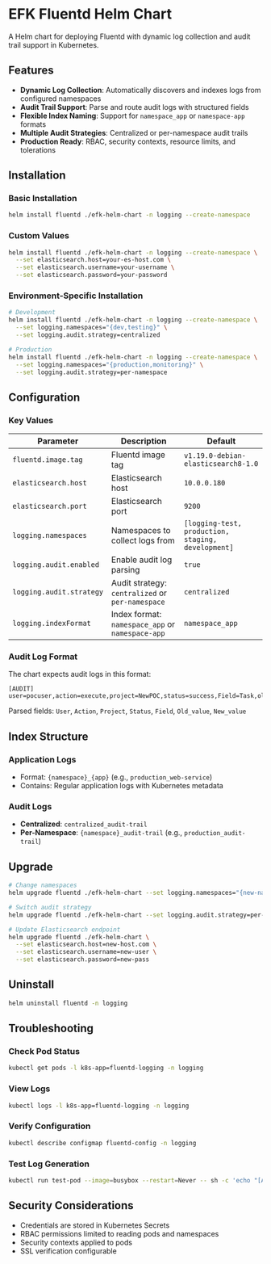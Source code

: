 # EFK Fluentd Helm Chart

A Helm chart for deploying Fluentd with dynamic log collection and audit trail support in Kubernetes.

## Features

- **Dynamic Log Collection**: Automatically discovers and indexes logs from configured namespaces
- **Audit Trail Support**: Parse and route audit logs with structured fields
- **Flexible Index Naming**: Support for `namespace_app` or `namespace-app` formats
- **Multiple Audit Strategies**: Centralized or per-namespace audit trails
- **Production Ready**: RBAC, security contexts, resource limits, and tolerations

## Installation

### Basic Installation
```bash
helm install fluentd ./efk-helm-chart -n logging --create-namespace
```

### Custom Values
```bash
helm install fluentd ./efk-helm-chart -n logging --create-namespace \
  --set elasticsearch.host=your-es-host.com \
  --set elasticsearch.username=your-username \
  --set elasticsearch.password=your-password
```

### Environment-Specific Installation
```bash
# Development
helm install fluentd ./efk-helm-chart -n logging --create-namespace \
  --set logging.namespaces="{dev,testing}" \
  --set logging.audit.strategy=centralized

# Production
helm install fluentd ./efk-helm-chart -n logging --create-namespace \
  --set logging.namespaces="{production,monitoring}" \
  --set logging.audit.strategy=per-namespace
```

## Configuration

### Key Values

| Parameter | Description | Default |
|-----------|-------------|---------|
| `fluentd.image.tag` | Fluentd image tag | `v1.19.0-debian-elasticsearch8-1.0` |
| `elasticsearch.host` | Elasticsearch host | `10.0.0.180` |
| `elasticsearch.port` | Elasticsearch port | `9200` |
| `logging.namespaces` | Namespaces to collect logs from | `[logging-test, production, staging, development]` |
| `logging.audit.enabled` | Enable audit log parsing | `true` |
| `logging.audit.strategy` | Audit strategy: `centralized` or `per-namespace` | `centralized` |
| `logging.indexFormat` | Index format: `namespace_app` or `namespace-app` | `namespace_app` |

### Audit Log Format

The chart expects audit logs in this format:
```
[AUDIT] user=pocuser,action=execute,project=NewPOC,status=success,Field=Task,old_value=pending,new_value=completed
```

Parsed fields: `User`, `Action`, `Project`, `Status`, `Field`, `Old_value`, `New_value`

## Index Structure

### Application Logs
- Format: `{namespace}_{app}` (e.g., `production_web-service`)
- Contains: Regular application logs with Kubernetes metadata

### Audit Logs
- **Centralized**: `centralized_audit-trail`
- **Per-Namespace**: `{namespace}_audit-trail` (e.g., `production_audit-trail`)

## Upgrade

```bash
# Change namespaces
helm upgrade fluentd ./efk-helm-chart --set logging.namespaces="{new-namespace}"

# Switch audit strategy
helm upgrade fluentd ./efk-helm-chart --set logging.audit.strategy=per-namespace

# Update Elasticsearch endpoint
helm upgrade fluentd ./efk-helm-chart \
  --set elasticsearch.host=new-host.com \
  --set elasticsearch.username=new-user \
  --set elasticsearch.password=new-pass
```

## Uninstall

```bash
helm uninstall fluentd -n logging
```

## Troubleshooting

### Check Pod Status
```bash
kubectl get pods -l k8s-app=fluentd-logging -n logging
```

### View Logs
```bash
kubectl logs -l k8s-app=fluentd-logging -n logging
```

### Verify Configuration
```bash
kubectl describe configmap fluentd-config -n logging
```

### Test Log Generation
```bash
kubectl run test-pod --image=busybox --restart=Never -- sh -c 'echo "[AUDIT] user=testuser,action=create,project=TestProj,status=success,Field=Resource,old_value=none,new_value=created"'
```

## Security Considerations

- Credentials are stored in Kubernetes Secrets
- RBAC permissions limited to reading pods and namespaces
- Security contexts applied to pods
- SSL verification configurable